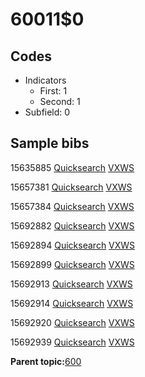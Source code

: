 # 60011$0

## Codes

-   Indicators
    -   First: 1
    -   Second: 1
-   Subfield: 0

## Sample bibs

15635885 [Quicksearch](https://search.library.yale.edu/catalog/15635885) [VXWS](http://prodorbis.library.yale.edu:7014/vxws/GetHoldingsService?bibId=15635885)

15657381 [Quicksearch](https://search.library.yale.edu/catalog/15657381) [VXWS](http://prodorbis.library.yale.edu:7014/vxws/GetHoldingsService?bibId=15657381)

15657384 [Quicksearch](https://search.library.yale.edu/catalog/15657384) [VXWS](http://prodorbis.library.yale.edu:7014/vxws/GetHoldingsService?bibId=15657384)

15692882 [Quicksearch](https://search.library.yale.edu/catalog/15692882) [VXWS](http://prodorbis.library.yale.edu:7014/vxws/GetHoldingsService?bibId=15692882)

15692894 [Quicksearch](https://search.library.yale.edu/catalog/15692894) [VXWS](http://prodorbis.library.yale.edu:7014/vxws/GetHoldingsService?bibId=15692894)

15692899 [Quicksearch](https://search.library.yale.edu/catalog/15692899) [VXWS](http://prodorbis.library.yale.edu:7014/vxws/GetHoldingsService?bibId=15692899)

15692913 [Quicksearch](https://search.library.yale.edu/catalog/15692913) [VXWS](http://prodorbis.library.yale.edu:7014/vxws/GetHoldingsService?bibId=15692913)

15692914 [Quicksearch](https://search.library.yale.edu/catalog/15692914) [VXWS](http://prodorbis.library.yale.edu:7014/vxws/GetHoldingsService?bibId=15692914)

15692920 [Quicksearch](https://search.library.yale.edu/catalog/15692920) [VXWS](http://prodorbis.library.yale.edu:7014/vxws/GetHoldingsService?bibId=15692920)

15692939 [Quicksearch](https://search.library.yale.edu/catalog/15692939) [VXWS](http://prodorbis.library.yale.edu:7014/vxws/GetHoldingsService?bibId=15692939)

**Parent topic:**[600](../../tags/600/600.md)

